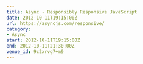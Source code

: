 ```yaml
---
title: Async - Responsibly Responsive JavaScript
date: 2012-10-11T19:15:00Z
url: https://asyncjs.com/responsive/
category:
- Async
start: 2012-10-11T19:15:00Z
end: 2012-10-11T21:30:00Z
venue_id: 9c2xrvg7+m9
---
```

